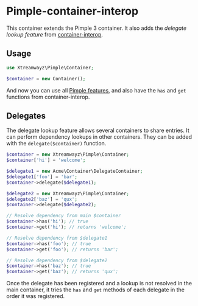# Pimple-container-interop

This container extends the Pimple 3 container. It also adds the *delegate lookup feature* from
[container-interop](https://github.com/container-interop/container-interop).

## Usage

```php
use Xtreamwayz\Pimple\Container;

$container = new Container();
```

And now you can use all [Pimple features](https://github.com/silexphp/Pimple), and also have the ``has`` and ``get``
functions from container-interop.

## Delegates

The delegate lookup feature allows several containers to share entries. It can perform dependency lookups in other
containers. They can be added with the ``delegate($container)`` function.

```php
$container = new Xtreamwayz\Pimple\Container;
$container['hi'] = 'welcome';

$delegate1 = new Acme\Container\DelegateContainer;
$delegate1['foo'] = 'bar';
$container->delegate($delegate1);

$delegate2 = new Xtreamwayz\Pimple\Container;
$delegate2['baz'] = 'qux';
$container->delegate($delegate2);

// Resolve dependency from main $container
$container->has('hi'); // true
$container->get('hi'); // returns 'welcome';

// Resolve dependency from $delegate1
$container->has('foo'); // true
$container->get('foo'); // returns 'bar';

// Resolve dependency from $delegate2
$container->has('baz'); // true
$container->get('baz'); // returns 'qux';
```

Once the delegate has been registered and a lookup is not resolved in the main container, it tries the ``has`` and
``get`` methods of each delegate in the order it was registered.
